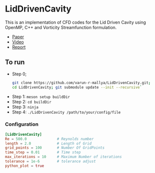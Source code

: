 # LidDrivenCavity
This is an implementation of CFD codes for the Lid Driven Cavity using OpenMP, C++ and Vorticity Streamfunction formulation.

* [Paper](https://www.iist.ac.in/sites/default/files/people/psi-omega.pdf)
* [Video](https://www.youtube.com/watch?v=3JnBTB0Edak)
* [Report](https://github.com/user-attachments/files/20624129/Tau_Class___Lab_Report_Template.1.pdf)



## To run
- Step 0;
  ```bash
  git clone https://github.com/varun-r-mallya/LidDrivenCavity.git;
  cd LidDrivenCavity; git submodule update --init --recursive`
  ```
- Step 1: `meson setup buildDir`
- Step 2: `cd buildDir`
- Step 3: `ninja`
- Step 4: `./LidDrivenCavity /path/to/your/config/file`

### Configuration
```toml
[LidDrivenCavity]
Re = 500.0              # Reynolds number
length = 2.0            # Length of Grid
grid_points = 100       # Number Of GridPoints
time_step = 0.01        # Time step
max_iterations = 10     # Maximum Number of iterations
tolerance = 1e-6        # tolerance adjust
python_plot = true
```


